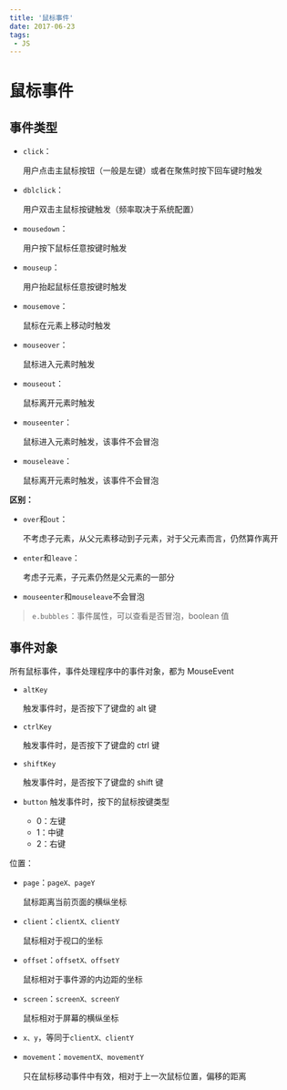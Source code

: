 ```yaml
---
title: '鼠标事件'
date: 2017-06-23
tags:
 - JS
---
```


# 鼠标事件

## 事件类型

- `click`：

  用户点击主鼠标按钮（一般是左键）或者在聚焦时按下回车键时触发

- `dblclick`：

  用户双击主鼠标按键触发（频率取决于系统配置）

- `mousedown`：

  用户按下鼠标任意按键时触发

- `mouseup`：

  用户抬起鼠标任意按键时触发

- `mousemove`：

  鼠标在元素上移动时触发

- `mouseover`：

  鼠标进入元素时触发

- `mouseout`：

  鼠标离开元素时触发

- `mouseenter`：

  鼠标进入元素时触发，该事件不会冒泡

- `mouseleave`：

  鼠标离开元素时触发，该事件不会冒泡

**区别：**

- `over`和`out`：

  不考虑子元素，从父元素移动到子元素，对于父元素而言，仍然算作离开

- `enter`和`leave`：

  考虑子元素，子元素仍然是父元素的一部分

- `mouseenter`和`mouseleave`不会冒泡

> `e.bubbles`：事件属性，可以查看是否冒泡，boolean 值

## 事件对象

所有鼠标事件，事件处理程序中的事件对象，都为 MouseEvent

- `altKey`

  触发事件时，是否按下了键盘的 alt 键

- `ctrlKey`

  触发事件时，是否按下了键盘的 ctrl 键

- `shiftKey`

  触发事件时，是否按下了键盘的 shift 键

- `button`
  触发事件时，按下的鼠标按键类型
  - 0：左键
  - 1：中键
  - 2：右键

位置：

- `page`：`pageX、pageY`

  鼠标距离当前页面的横纵坐标

- `client`：`clientX、clientY`

  鼠标相对于视口的坐标

- `offset`：`offsetX、offsetY`

  鼠标相对于事件源的内边距的坐标

- `screen`：`screenX、screenY`

  鼠标相对于屏幕的横纵坐标

- `x、y`，等同于`clientX、clientY`

- `movement`：`movementX、movementY`

  只在鼠标移动事件中有效，相对于上一次鼠标位置，偏移的距离
